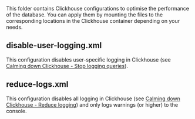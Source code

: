 This folder contains Clickhouse configurations to optimise the performance of the database. You can apply them by mounting the files to the corresponding locations in the Clickhouse container depending on your needs.

## disable-user-logging.xml

This configuration disables user-specific logging in Clickhouse (see [Calming down Clickhouse - Stop logging queries](https://theorangeone.net/posts/calming-down-clickhouse/#stop-logging-queries)). 

## reduce-logs.xml

This configuration disables all logging in Clickhouse (see [Calming down Clickhouse - Reduce logging](https://theorangeone.net/posts/calming-down-clickhouse/#reduce-logging)) and only logs warnings (or higher) to the console.
